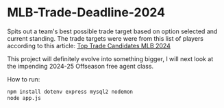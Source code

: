 # MLB-Trade-Deadline-2024
Spits out a team's best possible trade target based on option selected and current standing. The trade targets were were from this list of players according to this article:
[Top Trade Candidates MLB 2024](https://www.mlbtraderumors.com/2024/07/top-50-trade-candidates-mlb-trade-deadline-2024.html)


This project will definitely evolve into something bigger, I will next look at the impending 2024-25 Offseason free agent class.

How to run:
```bash
npm install dotenv express mysql2 nodemon
node app.js
